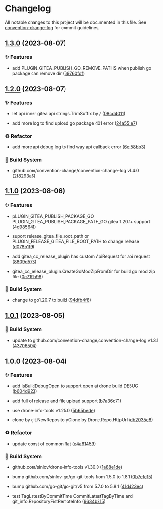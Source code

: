 # Changelog

All notable changes to this project will be documented in this file. See [convention-change-log](https://github.com/convention-change/convention-change-log) for commit guidelines.

## [1.3.0](https://github.com/convention-change/drone-gitea-cc-release/compare/1.2.0...v1.3.0) (2023-08-07)

### ✨ Features

* add PLUGIN_GITEA_PUBLISH_GO_REMOVE_PATHS when publish go package can remove dir ([69760fdf](https://github.com/convention-change/drone-gitea-cc-release/commit/69760fdfb91c6d40fe4cf5c62c1bd8f19fb0f0ef))

## [1.2.0](https://github.com/convention-change/drone-gitea-cc-release/compare/1.1.0...v1.2.0) (2023-08-07)

### ✨ Features

* let api inner gitea api strings.TrimSuffix by `/` ([08cd4011](https://github.com/convention-change/drone-gitea-cc-release/commit/08cd40112da775dde91fb8c99ef11faf93e11002))

* add more log to find upload go package 401 error ([24a551e7](https://github.com/convention-change/drone-gitea-cc-release/commit/24a551e7b3bf98af306eb6874519df886f91a717))

### ♻ Refactor

* add more api debug log to find way api callback error ([6ef58bb3](https://github.com/convention-change/drone-gitea-cc-release/commit/6ef58bb36273017890ebb0543a08c5ad8dd1320d))

### 👷‍ Build System

* github.com/convention-change/convention-change-log v1.4.0 ([2f8293a6](https://github.com/convention-change/drone-gitea-cc-release/commit/2f8293a6f84b6f6f2c87853be6651a27b6c536b0))

## [1.1.0](https://github.com/convention-change/drone-gitea-cc-release/compare/1.0.1...v1.1.0) (2023-08-06)

### ✨ Features

* pLUGIN_GITEA_PUBLISH_PACKAGE_GO PLUGIN_GITEA_PUBLISH_PACKAGE_PATH_GO gitea 1.20.1+ support ([4d985641](https://github.com/convention-change/drone-gitea-cc-release/commit/4d985641ac1df0d99ee9f872f6b05bcd7a0f4f16))

* suport release_gitea_file_root_path or PLUGIN_RELEASE_GITEA_FILE_ROOT_PATH to change release ([d078b1f9](https://github.com/convention-change/drone-gitea-cc-release/commit/d078b1f9c0d46f569f814b36e5943f93544f2420))

* add gitea_cc_release_plugin has custom ApiRequest for api request ([8809d578](https://github.com/convention-change/drone-gitea-cc-release/commit/8809d578b698ad004443a7846f5334ea4ed8b08f))

* gitea_cc_release_plugin.CreateGoModZipFromDir for build go mod zip file ([0c719b96](https://github.com/convention-change/drone-gitea-cc-release/commit/0c719b9695a0ae077fb9ef5490ea5397293115e7))

### 👷‍ Build System

* change to go1.20.7 to build ([94dfb4f8](https://github.com/convention-change/drone-gitea-cc-release/commit/94dfb4f8a2d28ca063c87ac377cac60d534a6807))

## [1.0.1](https://github.com/convention-change/drone-gitea-cc-release/compare/1.0.0...v1.0.1) (2023-08-05)

### 👷‍ Build System

* update to github.com/convention-change/convention-change-log v1.3.1 ([43706504](https://github.com/convention-change/drone-gitea-cc-release/commit/4370650407fae36cbbe0def8a963206594c0a2b8))

## 1.0.0 (2023-08-04)

### ✨ Features

* add IsBuildDebugOpen to support open at drone build DEBUG ([b604d923](https://github.com/convention-change/drone-gitea-cc-release/commit/b604d923a06a69e36f88667f0e2c24cfc89b5492))

* add full of release and file upload support ([b7a36c71](https://github.com/convention-change/drone-gitea-cc-release/commit/b7a36c71ac6bd1ca05f5d50cdb3266a3711ec394))

* use drone-info-tools v1.25.0 ([5b65bede](https://github.com/convention-change/drone-gitea-cc-release/commit/5b65bedec231d6840b8d9db2b4d8d032dea28bf3))

* clone by git.NewRepositoryClone by Drone.Repo.HttpUrl ([db2035c8](https://github.com/convention-change/drone-gitea-cc-release/commit/db2035c86c933bd070a80e80c58fcdefdfb2b7c2))

### ♻ Refactor

* update const of common flat ([e4a61459](https://github.com/convention-change/drone-gitea-cc-release/commit/e4a61459bab7816f8553c79ea9674e0d448a02dc))

### 👷‍ Build System

* github.com/sinlov/drone-info-tools v1.30.0 ([1a88e1de](https://github.com/convention-change/drone-gitea-cc-release/commit/1a88e1de2af28cae7ad76f9ec0de94777e14e297))

* bump github.com/sinlov-go/go-git-tools from 1.5.0 to 1.8.1 ([0b7efc15](https://github.com/convention-change/drone-gitea-cc-release/commit/0b7efc158e649680a530de398a5477457d6171b5))

* bump github.com/go-git/go-git/v5 from 5.7.0 to 5.8.1 ([41d423ec](https://github.com/convention-change/drone-gitea-cc-release/commit/41d423ecd3a208054069869db3dd0066c3239818))

* test TagLatestByCommitTime CommitLatestTagByTime and git_info.RepositoryFistRemoteInfo ([9634b815](https://github.com/convention-change/drone-gitea-cc-release/commit/9634b815404b352a8ff7797aba78cb2c1cfec387))
